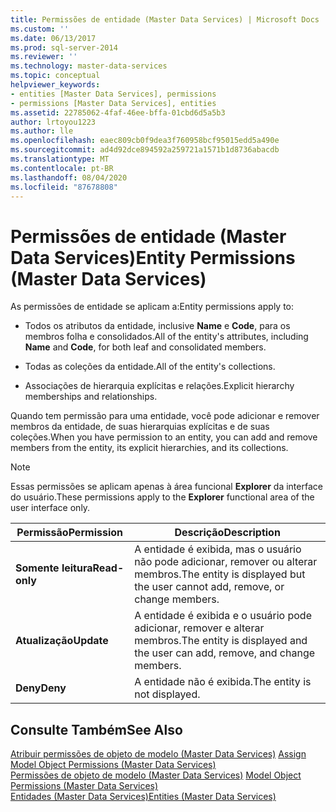 ```yaml
---
title: Permissões de entidade (Master Data Services) | Microsoft Docs
ms.custom: ''
ms.date: 06/13/2017
ms.prod: sql-server-2014
ms.reviewer: ''
ms.technology: master-data-services
ms.topic: conceptual
helpviewer_keywords:
- entities [Master Data Services], permissions
- permissions [Master Data Services], entities
ms.assetid: 22785062-4faf-46ee-bffa-01cbd6d5a5b3
author: lrtoyou1223
ms.author: lle
ms.openlocfilehash: eaec809cb0f9dea3f760958bcf95015edd5a490e
ms.sourcegitcommit: ad4d92dce894592a259721a1571b1d8736abacdb
ms.translationtype: MT
ms.contentlocale: pt-BR
ms.lasthandoff: 08/04/2020
ms.locfileid: "87678808"
---
```

# <a name="entity-permissions-master-data-services"></a><span data-ttu-id="09534-102">Permissões de entidade (Master Data Services)</span><span class="sxs-lookup"><span data-stu-id="09534-102">Entity Permissions (Master Data Services)</span></span>
  <span data-ttu-id="09534-103">As permissões de entidade se aplicam a:</span><span class="sxs-lookup"><span data-stu-id="09534-103">Entity permissions apply to:</span></span>  
  
-   <span data-ttu-id="09534-104">Todos os atributos da entidade, inclusive **Name** e **Code**, para os membros folha e consolidados.</span><span class="sxs-lookup"><span data-stu-id="09534-104">All of the entity's attributes, including **Name** and **Code**, for both leaf and consolidated members.</span></span>  
  
-   <span data-ttu-id="09534-105">Todas as coleções da entidade.</span><span class="sxs-lookup"><span data-stu-id="09534-105">All of the entity's collections.</span></span>  
  
-   <span data-ttu-id="09534-106">Associações de hierarquia explícitas e relações.</span><span class="sxs-lookup"><span data-stu-id="09534-106">Explicit hierarchy memberships and relationships.</span></span>  
  
 <span data-ttu-id="09534-107">Quando tem permissão para uma entidade, você pode adicionar e remover membros da entidade, de suas hierarquias explícitas e de suas coleções.</span><span class="sxs-lookup"><span data-stu-id="09534-107">When you have permission to an entity, you can add and remove members from the entity, its explicit hierarchies, and its collections.</span></span>  
  
> [!NOTE]  
>  <span data-ttu-id="09534-108">Essas permissões se aplicam apenas à área funcional **Explorer** da interface do usuário.</span><span class="sxs-lookup"><span data-stu-id="09534-108">These permissions apply to the **Explorer** functional area of the user interface only.</span></span>  
  
|<span data-ttu-id="09534-109">Permissão</span><span class="sxs-lookup"><span data-stu-id="09534-109">Permission</span></span>|<span data-ttu-id="09534-110">Descrição</span><span class="sxs-lookup"><span data-stu-id="09534-110">Description</span></span>|  
|----------------|-----------------|  
|<span data-ttu-id="09534-111">**Somente leitura**</span><span class="sxs-lookup"><span data-stu-id="09534-111">**Read-only**</span></span>|<span data-ttu-id="09534-112">A entidade é exibida, mas o usuário não pode adicionar, remover ou alterar membros.</span><span class="sxs-lookup"><span data-stu-id="09534-112">The entity is displayed but the user cannot add, remove, or change members.</span></span>|  
|<span data-ttu-id="09534-113">**Atualização**</span><span class="sxs-lookup"><span data-stu-id="09534-113">**Update**</span></span>|<span data-ttu-id="09534-114">A entidade é exibida e o usuário pode adicionar, remover e alterar membros.</span><span class="sxs-lookup"><span data-stu-id="09534-114">The entity is displayed and the user can add, remove, and change members.</span></span>|  
|<span data-ttu-id="09534-115">**Deny**</span><span class="sxs-lookup"><span data-stu-id="09534-115">**Deny**</span></span>|<span data-ttu-id="09534-116">A entidade não é exibida.</span><span class="sxs-lookup"><span data-stu-id="09534-116">The entity is not displayed.</span></span>|  
  
## <a name="see-also"></a><span data-ttu-id="09534-117">Consulte Também</span><span class="sxs-lookup"><span data-stu-id="09534-117">See Also</span></span>  
 <span data-ttu-id="09534-118">[Atribuir permissões de objeto de modelo &#40;Master Data Services&#41;](assign-model-object-permissions-master-data-services.md) </span><span class="sxs-lookup"><span data-stu-id="09534-118">[Assign Model Object Permissions &#40;Master Data Services&#41;](assign-model-object-permissions-master-data-services.md) </span></span>  
 <span data-ttu-id="09534-119">[Permissões de objeto de modelo &#40;Master Data Services&#41;](../../2014/master-data-services/model-object-permissions-master-data-services.md) </span><span class="sxs-lookup"><span data-stu-id="09534-119">[Model Object Permissions &#40;Master Data Services&#41;](../../2014/master-data-services/model-object-permissions-master-data-services.md) </span></span>  
 [<span data-ttu-id="09534-120">Entidades &#40;Master Data Services&#41;</span><span class="sxs-lookup"><span data-stu-id="09534-120">Entities &#40;Master Data Services&#41;</span></span>](../../2014/master-data-services/entities-master-data-services.md)  
  
  
